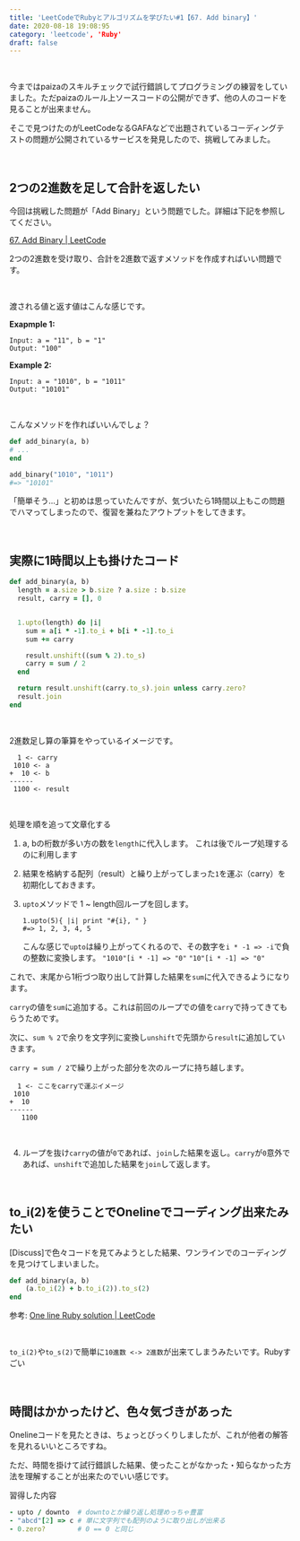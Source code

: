 ```yaml
---
title: 'LeetCodeでRubyとアルゴリズムを学びたい#1【67. Add binary】'
date: 2020-08-18 19:08:95
category: 'leetcode', 'Ruby'
draft: false
---
```


<br>

今まではpaizaのスキルチェックで試行錯誤してプログラミングの練習をしていました。ただpaizaのルール上ソースコードの公開ができず、他の人のコードを見ることが出来ません。

そこで見つけたのがLeetCodeなるGAFAなどで出題されているコーディングテストの問題が公開されているサービスを発見したので、挑戦してみました。

<br>



## 2つの2進数を足して合計を返したい

今回は挑戦した問題が「Add Binary」という問題でした。詳細は下記を参照してください。

[67. Add Binary | LeetCode](https://leetcode.com/problems/add-binary/)

2つの2進数を受け取り、合計を2進数で返すメソッドを作成すればいい問題です。


<br>

渡される値と返す値はこんな感じです。

**Exapmple 1:**
```
Input: a = "11", b = "1"
Output: "100"
```

**Example 2:**
```
Input: a = "1010", b = "1011"
Output: "10101"
```

<br>

こんなメソッドを作ればいいんでしょ？  

```ruby
def add_binary(a, b)
# ...
end

add_binary("1010", "1011")
#=> "10101"
```
「簡単そう...」と初めは思っていたんですが、気づいたら1時間以上もこの問題でハマってしまったので、復習を兼ねたアウトプットをしてきます。



<br>

## 実際に1時間以上も掛けたコード

```ruby
def add_binary(a, b)
  length = a.size > b.size ? a.size : b.size
  result, carry = [], 0


  1.upto(length) do |i|
    sum = a[i * -1].to_i + b[i * -1].to_i
    sum += carry

    result.unshift((sum % 2).to_s)
    carry = sum / 2
  end

  return result.unshift(carry.to_s).join unless carry.zero?
  result.join
end
```

<br>

2進数足し算の筆算をやっているイメージです。

```
  1 <- carry
 1010 <- a
+  10 <- b
------
 1100 <- result
```

<br>

処理を順を追って文章化する

1. a, bの桁数が多い方の数を`length`に代入します。
   これは後でループ処理するのに利用します

2. 結果を格納する配列（result）と繰り上がってしまった`1`を運ぶ（carry）を初期化しておきます。

3. `upto`メソッドで 1 ~ length回ループを回します。
   ```
   1.upto(5){ |i| print "#{i}, " }
   #=> 1, 2, 3, 4, 5
   ```
   こんな感じで`upto`は繰り上がってくれるので、その数字を`i * -1 => -i`で負の整数に変換します。
   `"1010"[i * -1] => "0"`
   `"10"[i * -1] => "0"`

  これで、末尾から1桁づつ取り出して計算した結果を`sum`に代入できるようになります。

  `carry`の値を`sum`に追加する。これは前回のループでの値を`carry`で持ってきてもらうためです。

  次に、`sum % 2`で余りを文字列に変換し`unshift`で先頭から`result`に追加していきます。

  `carry = sum / 2`で繰り上がった部分を次のループに持ち越します。
  ```
    1 <- ここをcarryで運ぶイメージ
   1010
  +  10
  ------
     1100
  ```
<br>

4. ループを抜け`carry`の値が`0`であれば、`join`した結果を返し。`carry`が`0`意外であれば、`unshift`で追加した結果を`join`して返します。

<br>

## to_i(2)を使うことでOnelineでコーディング出来たみたい

[Discuss]で色々コードを見てみようとした結果、ワンラインでのコーディングを見つけてしまいました。

```ruby
def add_binary(a, b)
    (a.to_i(2) + b.to_i(2)).to_s(2)
end
```

参考: [One line Ruby solution | LeetCode](https://leetcode.com/problems/add-binary/discuss/24650/One-line-Ruby-solution)


<br>

`to_i(2)`や`to_s(2)`で簡単に`10進数 <-> 2進数`が出来てしまうみたいです。Rubyすごい


<br>

## 時間はかかったけど、色々気づきがあった

Onelineコードを見たときは、ちょっとびっくりしましたが、これが他者の解答を見れるいいところですね。

ただ、時間を掛けて試行錯誤した結果、使ったことがなかった・知らなかった方法を理解することが出来たのでいい感じです。

習得した内容
```ruby
- upto / downto  # downtoとか繰り返し処理めっちゃ豊富
- "abcd"[2] => c # 単に文字列でも配列のように取り出しが出来る
- 0.zero?        # 0 == 0 と同じ
```
